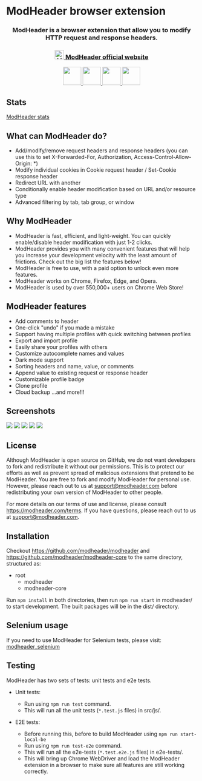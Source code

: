 # ModHeader browser extension

<h3 align="center">
  ModHeader is a browser extension that allow you to modify HTTP request and response headers.
</h3>
<h3 align="center">
  <a href="https://modheader.com/">
    <img src="https://static.modheader.com/logo_2x.png" width="24px" alt="ModHeader" /> ModHeader official website
  </a>
</h3>
<p align="center">
  <a href="https://chrome.google.com/webstore/detail/modheader/idgpnmonknjnojddfkpgkljpfnnfcklj">
    <img src="https://static.modheader.com/chrome.svg" width="48">
  </a>
  <a href="https://addons.mozilla.org/firefox/addon/modheader-firefox/">
    <img src="https://static.modheader.com/firefox_1x.png" srcset="https://static.modheader.com/firefox_2x.png 2x" width="48">
  </a>
  <a href="https://addons.opera.com/en/extensions/details/modheader/">
    <img src="https://static.modheader.com/opera.png" srcset="https://static.modheader.com/opera_2x.png 2x" width="48">
  </a>
  <a href="https://microsoftedge.microsoft.com/addons/detail/opgbiafapkbbnbnjcdomjaghbckfkglc">
    <img src="https://static.modheader.com/edge.svg" width="48">
  </a>
  
</p>

## Stats

<a href="https://chrome-stats.com/d/idgpnmonknjnojddfkpgkljpfnnfcklj">ModHeader stats</a>

## What can ModHeader do?

- Add/modify/remove request headers and response headers (you can use this to set X-Forwarded-For, Authorization, Access-Control-Allow-Origin: \*)
- Modify individual cookies in Cookie request header / Set-Cookie response header
- Redirect URL with another
- Conditionally enable header modification based on URL and/or resource type
- Advanced filtering by tab, tab group, or window

## Why ModHeader

- ModHeader is fast, efficient, and light-weight. You can quickly enable/disable header modification with just 1-2 clicks.
- ModHeader provides you with many convenient features that will help you increase your development velocity with the least amount of frictions. Check out the big list the features below!
- ModHeader is free to use, with a paid option to unlock even more features.
- ModHeader works on Chrome, Firefox, Edge, and Opera.
- ModHeader is used by over 550,000+ users on Chrome Web Store!

## ModHeader features

- Add comments to header
- One-click "undo" if you made a mistake
- Support having multiple profiles with quick switching between profiles
- Export and import profile
- Easily share your profiles with others
- Customize autocomplete names and values
- Dark mode support
- Sorting headers and name, value, or comments
- Append value to existing request or response header
- Customizable profile badge
- Clone profile
- Cloud backup
  ...and more!!!

## Screenshots

<img src="https://static.modheader.com/screenshots/screenshot-caption-1.png">
<img src="https://static.modheader.com/screenshots/screenshot-caption-2.png">
<img src="https://static.modheader.com/screenshots/screenshot-caption-3.png">
<img src="https://static.modheader.com/screenshots/screenshot-caption-4.png">
<img src="https://static.modheader.com/screenshots/screenshot-caption-5.png">

## License

Although ModHeader is open source on GitHub, we do not want developers to fork and redistribute it without our
permissions. This is to protect our efforts as well as prevent spread of malicious extensions that pretend to be
ModHeader. You are free to fork and modify ModHeader for personal use. However, please reach out to us at
support@modheader.com before redistributing your own version of ModHeader to other people.

For more details on our terms of use and license, please consult https://modheader.com/terms. If you have
questions, please reach out to us at support@modheader.com.

## Installation

Checkout https://github.com/modheader/modheader and https://github.com/modheader/modheader-core to the same directory,
structured as:

- root
  - modheader
  - modheader-core

Run `npm install` in both directories, then run `npm run start` in modheader/ to start development.
The built packages will be in the dist/ directory.

## Selenium usage

If you need to use ModHeader for Selenium tests, please visit: [modheader_selenium](https://github.com/bewisse/modheader_selenium)

## Testing

ModHeader has two sets of tests: unit tests and e2e tests.

- Unit tests:

  - Run using `npm run test` command.
  - This will run all the unit tests (`*.test.js` files) in src/js/.

- E2E tests:
  - Before running this, before to build ModHeader using `npm run start-local-be`
  - Run using `npm run test-e2e` command.
  - This will run all the e2e-tests (`*.test.e2e.js` files) in e2e-tests/.
  - This will bring up Chrome WebDriver and load the ModHeader extension in a browser to make
    sure all features are still working correctly.
